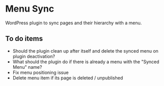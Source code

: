 # Menu Sync

WordPress plugin to sync pages and their hierarchy with a menu.

## To do items

* Should the plugin clean up after itself and delete the synced menu on plugin deactivation?
* What should the plugin do if there is already a menu with the "Synced Menu" name?
* Fix menu positioning issue
* Delete menu item if its page is deleted / unpublished
